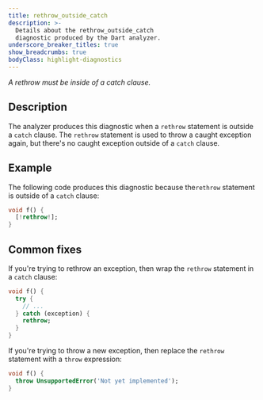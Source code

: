 ```yaml
---
title: rethrow_outside_catch
description: >-
  Details about the rethrow_outside_catch
  diagnostic produced by the Dart analyzer.
underscore_breaker_titles: true
show_breadcrumbs: true
bodyClass: highlight-diagnostics
---
```


_A rethrow must be inside of a catch clause._

## Description

The analyzer produces this diagnostic when a `rethrow` statement is outside
a `catch` clause. The `rethrow` statement is used to throw a caught
exception again, but there's no caught exception outside of a `catch`
clause.

## Example

The following code produces this diagnostic because the`rethrow` statement
is outside of a `catch` clause:

```dart
void f() {
  [!rethrow!];
}
```

## Common fixes

If you're trying to rethrow an exception, then wrap the `rethrow` statement
in a `catch` clause:

```dart
void f() {
  try {
    // ...
  } catch (exception) {
    rethrow;
  }
}
```

If you're trying to throw a new exception, then replace the `rethrow`
statement with a `throw` expression:

```dart
void f() {
  throw UnsupportedError('Not yet implemented');
}
```
